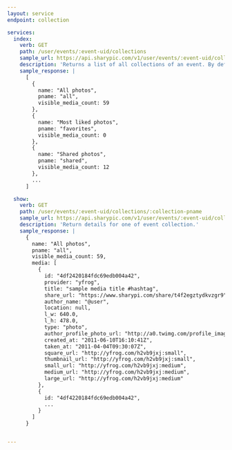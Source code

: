 ```yaml
---
layout: service
endpoint: collection

services:
  index:
    verb: GET
    path: /user/events/:event-uid/collections
    sample_url: https://api.sharypic.com/v1/user/events/:event-uid/collections.json?api_key=API_KEY
    description: 'Returns a list of all collections of an event. By default, all events include *all*, *shared* and *favorites* collections.'
    sample_response: |
      [
        {
          name: "All photos",
          pname: "all",
          visible_media_count: 59
        },
        {
          name: "Most liked photos",
          pname: "favorites",
          visible_media_count: 0
        },
        {
          name: "Shared photos",
          pname: "shared",
          visible_media_count: 12
        },
        ...
      ]

  show:
    verb: GET
    path: /user/events/:event-uid/collections/:collection-pname
    sample_url: https://api.sharypic.com/v1/user/events/:event-uid/collections/all.json?api_key=API_KEY
    description: 'Return details for one of event collection.'
    sample_response: |
      {
        name: "All photos",
        pname: "all",
        visible_media_count: 59,
        media: [
          {
            id: "4df2420184fdc69edb004a42",
            provider: "yfrog",
            title: "sample media title #hashtag",
            share_url: "https://www.sharypi.com/share/t4f2egztydkvzgr9",
            author_name: "@user",
            location: null,
            l_w: 640.0,
            l_h: 478.0,
            type: "photo",
            author_profile_photo_url: "http://a0.twimg.com/profile_images/1707731634/mipworld2012-twitter-128x128_normal.png",
            created_at: "2011-06-10T16:10:41Z",
            taken_at: "2011-04-04T09:30:07Z",
            square_url: "http://yfrog.com/h2vb9jxj:small",
            thumbnail_url: "http://yfrog.com/h2vb9jxj:small",
            small_url: "http://yfrog.com/h2vb9jxj:medium",
            medium_url: "http://yfrog.com/h2vb9jxj:medium",
            large_url: "http://yfrog.com/h2vb9jxj:medium"
          },
          {
            id: "4df4220184fdc69edb004a42",
            ...
          }
        ]
      }


---
```

